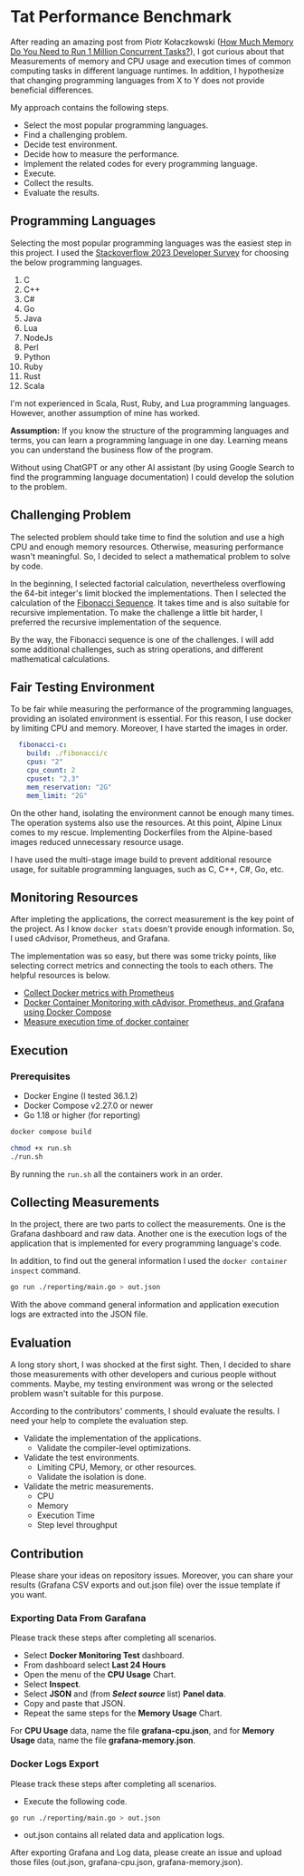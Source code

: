 # Tat Performance Benchmark

After reading an amazing post from Piotr Kołaczkowski ([How Much Memory Do You Need to Run 1 Million Concurrent Tasks?](https://pkolaczk.github.io/memory-consumption-of-async/)), I got curious about that Measurements of memory and CPU usage and execution times of common computing tasks in different language runtimes. In addition, I hypothesize that changing programming languages from X to Y does not provide beneficial differences.

My approach contains the following steps.

- Select the most popular programming languages.
- Find a challenging problem.
- Decide test environment.
- Decide how to measure the performance.
- Implement the related codes for every programming language.
- Execute.
- Collect the results.
- Evaluate the results.

## Programming Languages

Selecting the most popular programming languages was the easiest step in this project. I used the [Stackoverflow 2023 Developer Survey](https://survey.stackoverflow.co/2023/#most-popular-technologies-language) for choosing the below programming languages.

1. C
2. C++
3. C#
4. Go
5. Java
6. Lua
7. NodeJs
8. Perl
9. Python
10. Ruby
11. Rust
12. Scala

I'm not experienced in Scala, Rust, Ruby, and Lua programming languages. However, another assumption of mine has worked.

**Assumption:** If you know the structure of the programming languages and terms, you can learn a programming language in one day. Learning means you can understand the business flow of the program.

Without using ChatGPT or any other AI assistant (by using Google Search to find the programming language documentation) I could develop the solution to the problem.

## Challenging Problem

The selected problem should take time to find the solution and use a high CPU and enough memory resources. Otherwise, measuring performance wasn't meaningful. So, I decided to select a mathematical problem to solve by code.

In the beginning, I selected factorial calculation, nevertheless overflowing the 64-bit integer's limit blocked the implementations. Then I selected the calculation of the [Fibonacci Sequence](https://en.wikipedia.org/wiki/Fibonacci_sequence). It takes time and is also suitable for recursive implementation. To make the challenge a little bit harder, I preferred the recursive implementation of the sequence.

By the way, the Fibonacci sequence is one of the challenges. I will add some additional challenges, such as string operations, and different mathematical calculations.

## Fair Testing Environment

To be fair while measuring the performance of the programming languages, providing an isolated environment is essential. For this reason, I use docker by limiting CPU and memory. Moreover, I have started the images in order.

```yml
  fibonacci-c:
    build: ./fibonacci/c
    cpus: "2"
    cpu_count: 2
    cpuset: "2,3"
    mem_reservation: "2G"
    mem_limit: "2G"
```

On the other hand, isolating the environment cannot be enough many times. The operation systems also use the resources. At this point, Alpine Linux comes to my rescue. Implementing Dockerfiles from the Alpine-based images reduced unnecessary resource usage.

I have used the multi-stage image build to prevent additional resource usage, for suitable programming languages, such as C, C++, C#, Go, etc.

## Monitoring Resources

After impleting the applications, the correct measurement is the key point of the project. As I know `docker stats` doesn't provide enough information. So, I used cAdvisor, Prometheus, and Grafana.

The implementation was so easy, but there was some tricky points, like selecting correct metrics and connecting the tools to each others. The helpful resources is below.

- [Collect Docker metrics with Prometheus](https://docs.docker.com/config/daemon/prometheus/)
- [Docker Container Monitoring with cAdvisor, Prometheus, and Grafana using Docker Compose](https://medium.com/@sohammohite/docker-container-monitoring-with-cadvisor-prometheus-and-grafana-using-docker-compose-b47ec78efbc)
- [Measure execution time of docker container](https://stackoverflow.com/questions/51650405/measure-execution-time-of-docker-container)

## Execution

### Prerequisites

- Docker Engine (I tested 36.1.2)
- Docker Compose v2.27.0 or newer
- Go 1.18 or higher (for reporting)

```bash
docker compose build
```

```bash
chmod +x run.sh
./run.sh
```

By running the `run.sh` all the containers work in an order.

## Collecting Measurements

In the project, there are two parts to collect the measurements. One is the Grafana dashboard and raw data. Another one is the execution logs of the application that is implemented for every programming language's code.

In addition, to find out the general information I used the `docker container inspect` command.

```bash
go run ./reporting/main.go > out.json
```

With the above command general information and application execution logs are extracted into the JSON file.

## Evaluation

A long story short, I was shocked at the first sight. Then, I decided to share those measurements with other developers and curious people without comments. Maybe, my testing environment was wrong or the selected problem wasn't suitable for this purpose.

According to the contributors' comments, I should evaluate the results. I need your help to complete the evaluation step.

- Validate the implementation of the applications.
  - Validate the compiler-level optimizations.
- Validate the test environments.
  - Limiting CPU, Memory, or other resources.
  - Validate the isolation is done.
- Validate the metric measurements.
  - CPU
  - Memory
  - Execution Time
  - Step level throughput

## Contribution

Please share your ideas on repository issues. Moreover, you can share your results (Grafana CSV exports and out.json file) over the issue template if you want.

### Exporting Data From Garafana

Please track these steps after completing all scenarios.

- Select **Docker Monitoring Test** dashboard.
- From dashboard select **Last 24 Hours**
- Open the menu of the **CPU Usage** Chart.
- Select **Inspect**.
- Select **JSON** and (from ***Select source*** list) **Panel data**.
- Copy and paste that JSON.
- Repeat the same steps for the **Memory Usage** Chart.

For **CPU Usage** data, name the file **grafana-cpu.json**, and for **Memory Usage** data, name the file **grafana-memory.json**.

### Docker Logs Export

Please track these steps after completing all scenarios.

- Execute the following code.

```bash
go run ./reporting/main.go > out.json
```

- out.json contains all related data and application logs.

After exporting Grafana and Log data, please create an issue and upload those files (out.json, grafana-cpu.json, grafana-memory.json).

